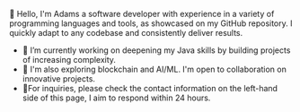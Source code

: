 👋 Hello, I'm Adams a software developer with experience in a variety of programming languages and tools, as showcased on my GitHub repository. I quickly adapt to any codebase and consistently deliver results.
- 🔭 I’m currently working on deepening my Java skills by building projects of increasing complexity.
- 🌱 I'm also exploring blockchain and AI/ML. I'm open to collaboration on innovative projects.
- 👯For inquiries, please check the contact information on the left-hand side of this page, I aim to respond within 24 hours.
<!--
**smokemoha/smokemoha** is a ✨ _special_ ✨ repository because its `README.md` (this file) appears on your GitHub profile.

Here are some ideas to get you started:

- 🔭 I’m currently working on ...
- 🌱 I’m currently learning ...
- 👯 I’m looking to collaborate on ...
- 🤔 I’m looking for help with ...
- 💬 Ask me about ...
- 📫 How to reach me: ...
- 😄 Pronouns: ...
- ⚡ Fun fact: ...
-->
